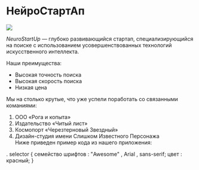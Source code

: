 #  НейроСтартАп

![](https://netology-code.github.io/git-homeworks/introduction/assets/logo.png)

*NeuroStartUp* — глубоко развивающийся стартап, специализирующийся на поиске с использованием
 усовершенствованных технологий искусственного интеллекта.

Наши преимущества:
* Высокая точность поиска
 * Высокая скорость поиска
 * Низкая цена  

Мы на столько крутые, что уже успели поработать со связанными команиями:

1. ООО «Рога и копыта»  
2. Издательство «Читый лист»  
3. Космопорт «Черезтерновый Звездный»  
4. Дизайн-студия имени Слишком Известного Персонажа  
Ниже приведен пример кода из нашего приложения:

. selector {
   семейство шрифтов :  "Awesome" , Arial , sans-serif;
  цвет : красный;
}
